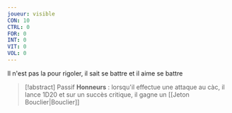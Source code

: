 ```yaml
---
joueur: visible
CON: 10
CTRL: 0
FOR: 0
INT: 0
VIT: 0
VOL: 0
---
```

Il n'est pas la pour rigoler, il sait se battre et il aime se battre

> [!abstract] Passif
> **Honneurs** : lorsqu'il effectue une attaque au càc, il lance 1D20 et sur un succès critique, il gagne un [[Jeton Bouclier|Bouclier]]

